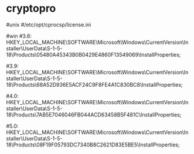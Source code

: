 # cryptopro

#unix
#/etc/opt/cprocsp/license.ini

#win
#3.6: HKEY_LOCAL_MACHINE\SOFTWARE\Microsoft\Windows\CurrentVersion\Installer\UserData\S-1-5-18\Products\05480A45343B0B0429E4860F13549069\InstallProperties;

#3.9: HKEY_LOCAL_MACHINE\SOFTWARE\Microsoft\Windows\CurrentVersion\Installer\UserData\S-1-5-18\Products\68A52D936E5ACF24C9F8FE4A1C830BC8\InstallProperties;

#4.0: HKEY_LOCAL_MACHINE\SOFTWARE\Microsoft\Windows\CurrentVersion\Installer\UserData\S-1-5-18\Products\7AB5E7046046FB044ACD63458B5F481C\InstallProperties;

#5.0: HKEY_LOCAL_MACHINE\SOFTWARE\Microsoft\Windows\CurrentVersion\Installer\UserData\S-1-5-18\Products\08F19F05793DC7340B8C2621D83E5BE5\InstallProperties;
